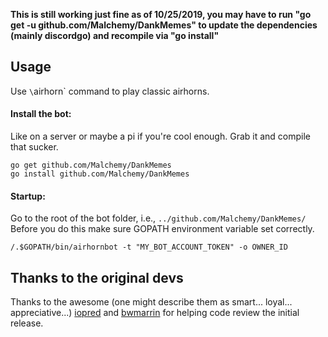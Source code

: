 **This is still working just fine as of 10/25/2019, you may have to run "go get -u github.com/Malchemy/DankMemes" to update the dependencies (mainly discordgo) and recompile via "go install"**


## Usage
Use `\`airhorn` command to play classic airhorns.

#### Install the bot:
Like on a server or maybe a pi if you're cool enough. Grab it and compile that sucker.
```
go get github.com/Malchemy/DankMemes
go install github.com/Malchemy/DankMemes
```
#### Startup:
Go to the root of the bot folder, i.e., `../github.com/Malchemy/DankMemes/`
Before you do this make sure GOPATH environment variable set correctly.
```
/.$GOPATH/bin/airhornbot -t "MY_BOT_ACCOUNT_TOKEN" -o OWNER_ID
```

## Thanks to the original devs
Thanks to the awesome (one might describe them as smart... loyal... appreciative...) [iopred](https://github.com/iopred) and [bwmarrin](https://github.com/bwmarrin/discordgo) for helping code review the initial release.
